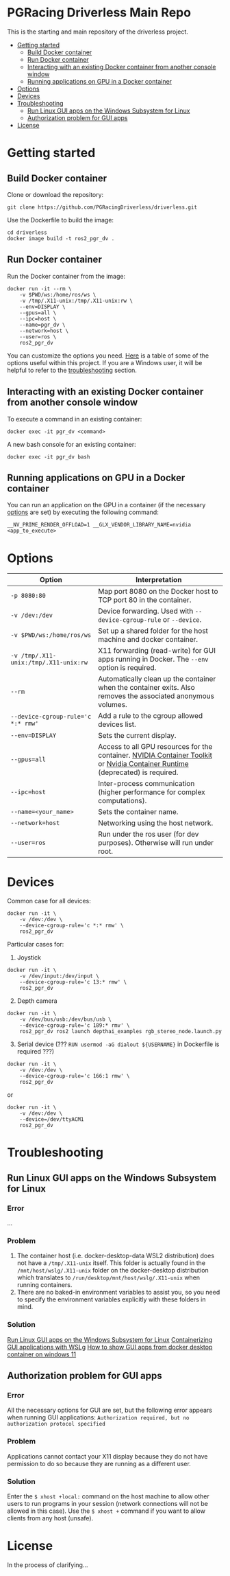 PGRacing Driverless Main Repo
=============================
This is the starting and main repository of the driverless project.
- [Getting started](#Getting-started)
    - [Build Docker container](#Build-Docker-container)
    - [Run Docker container](#Run-Docker-container)
    - [Interacting with an existing Docker container from another console window](#Interacting-with-an-existing-Docker-container-from-another-console-window)
    - [Running applications on GPU in a Docker container](#Running-applications-on-GPU-in-a-Docker-container)
- [Options](#Options)
- [Devices](#Devices)
- [Troubleshooting](#Troubleshooting)
    - [Run Linux GUI apps on the Windows Subsystem for Linux](#Run-Linux-GUI-apps-on-the-Windows-Subsystem-for-Linux)
    - [Authorization problem for GUI apps](#Authorization-problem-for-GUI-apps)
- [License](#License)

# Getting started
## Build Docker container
Clone or download the repository:
```
git clone https://github.com/PGRacingDriverless/driverless.git
```
Use the Dockerfile to build the image:
```
cd driverless
docker image build -t ros2_pgr_dv .
```
## Run Docker container
Run the Docker container from the image:
```
docker run -it --rm \
    -v $PWD/ws:/home/ros/ws \
    -v /tmp/.X11-unix:/tmp/.X11-unix:rw \
    --env=DISPLAY \
    --gpus=all \
    --ipc=host \
    --name=pgr_dv \
    --network=host \
    --user=ros \
    ros2_pgr_dv
```
You can customize the options you need. [Here](#Options) is a table of some of the options useful within this project.
If you are a Windows user, it will be helpful to refer to the [troubleshooting](#Troubleshooting) section.
## Interacting with an existing Docker container from another console window
To execute a command in an existing container:
```
docker exec -it pgr_dv <command>
```
A new bash console for an existing container:
```
docker exec -it pgr_dv bash
```
## Running applications on GPU in a Docker container
You can run an application on the GPU in a container (if the necessary [options](#Options) are set) by executing the following command:
```
__NV_PRIME_RENDER_OFFLOAD=1 __GLX_VENDOR_LIBRARY_NAME=nvidia <app_to_execute>
```

# Options
| Option | Interpretation |
| ------ | ------ |
| ```-p 8080:80``` | Map port 8080 on the Docker host to TCP port 80 in the container. |
| ```-v /dev:/dev``` | Device forwarding. Used with ```--device-cgroup-rule``` or ```--device```. |
| ```-v $PWD/ws:/home/ros/ws``` | Set up a shared folder for the host machine and docker container. |
| ```-v /tmp/.X11-unix:/tmp/.X11-unix:rw``` | X11 forwarding (read-write) for GUI apps running in Docker. The ```--env``` option is required. |
| ```--rm``` | Automatically clean up the container when the container exits. Also removes the associated anonymous volumes. |
| ```--device-cgroup-rule='c *:* rmw'``` | Add a rule to the cgroup allowed devices list. |
| ```--env=DISPLAY``` | Sets the current display. |
| ```--gpus=all``` | Аccess to all GPU resources for the container. [NVIDIA Container Toolkit](https://github.com/NVIDIA/nvidia-container-toolkit) or [Nvidia Container Runtime](https://docs.docker.com/config/containers/resource_constraints/#install-nvidia-container-runtime) (deprecated) is required. |
| ```--ipc=host``` | Inter-process communication (higher performance for complex computations). |
| ```--name=<your_name>``` | Sets the container name. |
| ```--network=host``` | Networking using the host network. |
| ```--user=ros``` | Run under the ros user (for dev purposes). Otherwise will run under root. |

# Devices
Common case for all devices:
```
docker run -it \
    -v /dev:/dev \
    --device-cgroup-rule='c *:* rmw' \
    ros2_pgr_dv
```

Particular cases for:
1. Joystick
```
docker run -it \
    -v /dev/input:/dev/input \
    --device-cgroup-rule='c 13:* rmw' \
    ros2_pgr_dv
```
2. Depth camera
```
docker run -it \
    -v /dev/bus/usb:/dev/bus/usb \
    --device-cgroup-rule='c 189:* rmv' \
    ros2_pgr_dv ros2 launch depthai_examples rgb_stereo_node.launch.py
```
3. Serial device (??? ```RUN usermod -aG dialout ${USERNAME}``` in Dockerfile is required ???)
```
docker run -it \
    -v /dev:/dev \
    --device-cgroup-rule='c 166:1 rmw' \
    ros2_pgr_dv
```
or
```
docker run -it \
    -v /dev:/dev \
    --device=/dev/ttyACM1
    ros2_pgr_dv
```
# Troubleshooting
## Run Linux GUI apps on the Windows Subsystem for Linux
### Error
...
### Problem
1. The container host (i.e. docker-desktop-data WSL2 distribution) does not have a ```/tmp/.X11-unix``` itself. This folder is actually found in the ```/mnt/host/wslg/.X11-unix``` folder on the docker-desktop distribution which translates to ```/run/desktop/mnt/host/wslg/.X11-unix``` when running containers.
2. There are no baked-in environment variables to assist you, so you need to specify the environment variables explicitly with these folders in mind.
### Solution
[Run Linux GUI apps on the Windows Subsystem for Linux](https://learn.microsoft.com/en-us/windows/wsl/tutorials/gui-apps)
[Containerizing GUI applications with WSLg](https://github.com/microsoft/wslg/blob/main/samples/container/Containers.md)
[How to show GUI apps from docker desktop container on windows 11](https://stackoverflow.com/questions/73092750/how-to-show-gui-apps-from-docker-desktop-container-on-windows-11)
## Authorization problem for GUI apps
### Error
All the necessary options for GUI are set, but the following error appears when running GUI applications:
```Authorization required, but no authorization protocol specified```
### Problem
Applications cannot contact your X11 display because they do not have permission to do so because they are running as a different user.
### Solution
Enter the ```$ xhost +local:``` command on the host machine to allow other users to run programs in your session (network connections will not be allowed in this case).
Use the ```$ xhost +``` command if you want to allow clients from any host (unsafe).

# License
In the process of clarifying...
